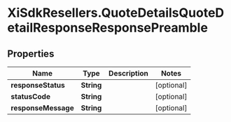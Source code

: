 # XiSdkResellers.QuoteDetailsQuoteDetailResponseResponsePreamble

## Properties

Name | Type | Description | Notes
------------ | ------------- | ------------- | -------------
**responseStatus** | **String** |  | [optional] 
**statusCode** | **String** |  | [optional] 
**responseMessage** | **String** |  | [optional] 


